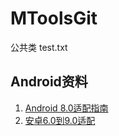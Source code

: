 # MToolsGit
公共类
test.txt
## Android资料
1. [Android 8.0适配指南](https://mp.weixin.qq.com/s/MhWurQy9oOf9OuDsdBLU-w)
1. [安卓6.0到9.0适配](https://mp.weixin.qq.com/s/K9eIN0veW96sjXoczHms5w)
